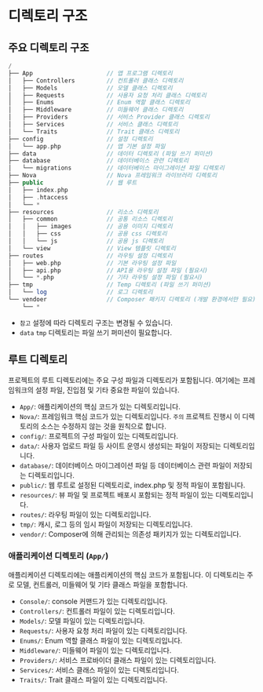 # 디렉토리 구조

## 주요 디렉토리 구조

```php
/
├── App                     // 앱 프로그램 디렉토리
│   ├── Controllers         // 컨트롤러 클래스 디렉토리
│   ├── Models              // 모델 클래스 디렉토리
│   ├── Requests            // 사용자 요청 처리 클래스 디렉토리
│   ├── Enums               // Enum 역할 클래스 디렉토리
│   ├── Middleware          // 미들웨어 클래스 디렉토리
│   ├── Providers           // 서비스 Provider 클래스 디렉토리
│   ├── Services            // 서비스 클래스 디렉토리
│   └── Traits              // Trait 클래스 디렉토리
├── config                  // 설정 디렉토리
│   └── app.php             // 앱 기본 설정 파일
├── data                    // 데이터 디렉토리 (파일 쓰기 퍼미션)
├── database                // 데이터베이스 관련 디렉토리
│   └── migrations          // 데이터베이스 마이그레이션 파일 디렉토리
├── Nova                    // Nova 프레임워크 라이브러리 디렉토리
├── public                  // 웹 루트
│   ├── index.php
│   ├── .htaccess
│   └── *
├── resources               // 리소스 디렉토리
│   ├── common              // 공통 리소스 디렉토리
│   │   ├── images          // 공용 이미지 디렉토리
│   │   ├── css             // 공용 css 디렉토리
│   │   └── js              // 공용 js 디렉토리
│   └── view                // View 템플릿 디렉토리
├── routes                  // 라우팅 설정 디렉토리
│   ├── web.php             // 기본 라우팅 설정 파일
│   ├── api.php             // API용 라우팅 설정 파일 (필요시)
│   └── *.php               // 기타 라우팅 설정 파일 (필요시)
├── tmp                     // Temp 디렉토리 (파일 쓰기 퍼미션)
│   └── log                 // 로그 디렉토리
└── vendoer                 // Composer 패키지 디렉토리 (개발 환경에서만 필요)
    └── *
```

- `참고` 설정에 따라 디렉토리 구조는 변경될 수 있습니다.
- `data` `tmp` 디렉토리는 파일 쓰기 퍼미션이 필요합니다.


## 루트 디렉토리

프로젝트의 루트 디렉토리에는 주요 구성 파일과 디렉토리가 포함됩니다. 여기에는 프레임워크의 설정 파일, 진입점 및 기타 중요한 파일이 있습니다.

- `App/`: 애플리케이션의 핵심 코드가 있는 디렉토리입니다.
- `Nova/`: 프레임워크 핵심 코드가 있는 디렉토리입니다. `주의` 프로젝트 진행시 이 디렉토리의 소스는 수정하지 않는 것을 원칙으로 합니다. 
- `config/`: 프로젝트의 구성 파일이 있는 디렉토리입니다.
- `data/`: 사용자 업로드 파일 등 사이트 운영시 생성되는 파일이 저장되는 디렉토리입니다.
- `database/`: 데이터베이스 마이그레이션 파일 등 데이터베이스 관련 파일이 저장되는 디렉토리입니다.
- `public/`: 웹 루트로 설정된 디렉토리로, index.php 및 정적 파일이 포함됩니다.
- `resources/`: 뷰 파일 및 프로젝트 배포시 포함되는 정적 파일이 있는 디렉토리입니다.
- `routes/`: 라우팅 파일이 있는 디렉토리입니다.
- `tmp/`: 캐시, 로그 등의 임시 파일이 저장되는 디렉토리입니다.
- `vendor/`: Composer에 의해 관리되는 의존성 패키지가 있는 디렉토리입니다.

### 애플리케이션 디렉토리 (`App/`)

애플리케이션 디렉토리에는 애플리케이션의 핵심 코드가 포함됩니다. 이 디렉토리는 주로 모델, 컨트롤러, 미들웨어 및 기타 클래스 파일을 포함합니다.

- `Console/`: console 커맨드가 있는 디렉토리입니다.
- `Controllers/`: 컨트롤러 파일이 있는 디렉토리입니다.
- `Models/`: 모델 파일이 있는 디렉토리입니다.
- `Requests/`: 사용자 요청 처리 파일이 있는 디렉토리입니다.
- `Enums/`: Enum 역할 클래스 파일이 있는 디렉토리입니다.
- `Middleware/`: 미들웨어 파일이 있는 디렉토리입니다.
- `Providers/`: 서비스 프로바이더 클래스 파일이 있는 디렉토리입니다.
- `Services/`: 서비스 클래스 파일이 있는 디렉토리입니다.
- `Traits/`: Trait 클래스 파일이 있는 디렉토리입니다.
